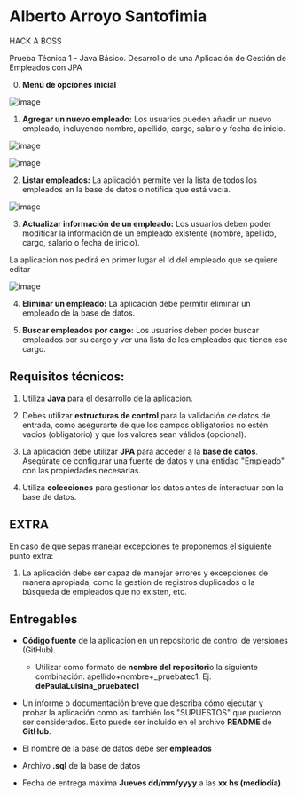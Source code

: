 # Alberto Arroyo Santofimia

HACK A BOSS

Prueba Técnica 1 - Java Básico. Desarrollo de una Aplicación de Gestión de Empleados con JPA


0. **Menú de opciones inicial**

![image](https://github.com/user-attachments/assets/c5d438b0-a0cd-4e8b-9711-a58e9e784dfb)

1. **Agregar un nuevo empleado:** Los usuarios pueden añadir un nuevo empleado, incluyendo nombre, apellido, cargo, salario y fecha de inicio.

![image](https://github.com/user-attachments/assets/db8e1385-dbce-4a8f-b73e-ab7e079c48dc)

![image](https://github.com/user-attachments/assets/3d4a4f63-2964-4092-8f7d-5ecee12e0f0d)

 
2. **Listar empleados:** La aplicación permite ver la lista de todos los empleados en la base de datos o notifica que está vacía.

![image](https://github.com/user-attachments/assets/424dbdc2-2def-4ecd-8fb0-df71ada90161)
    
3. **Actualizar información de un empleado:** Los usuarios deben poder modificar la información de un empleado existente (nombre, apellido, cargo, salario o fecha de inicio).

La aplicación nos pedirá en primer lugar el Id del empleado que se quiere editar

![image](https://github.com/user-attachments/assets/ad4d2655-0c27-4d44-9c31-84d7f1a3fc36)

    
4. **Eliminar un empleado:** La aplicación debe permitir eliminar un empleado de la base de datos.
    
5. **Buscar empleados por cargo:** Los usuarios deben poder buscar empleados por su cargo y ver una lista de los empleados que tienen ese cargo.
    

## **Requisitos técnicos:**

1. Utiliza **Java** para el desarrollo de la aplicación.
    
2. Debes utilizar **estructuras de control** para la validación de datos de entrada, como asegurarte de que los campos obligatorios no estén vacíos (obligatorio) y que los valores sean válidos (opcional).
    
3. La aplicación debe utilizar **JPA** para acceder a la **base de datos**. Asegúrate de configurar una fuente de datos y una entidad "Empleado" con las propiedades necesarias.
    
4. Utiliza **colecciones** para gestionar los datos antes de interactuar con la base de datos.
    

## **EXTRA**

En caso de que sepas manejar excepciones te proponemos el siguiente punto extra:

1. La aplicación debe ser capaz de manejar errores y excepciones de manera apropiada, como la gestión de registros duplicados o la búsqueda de empleados que no existen, etc.
    

## **Entregables**

- **Código fuente** de la aplicación en un repositorio de control de versiones (GitHub).
    
    - Utilizar como formato de **nombre del repositori**o la siguiente combinación: apellido+nombre+_pruebatec1. Ej: **dePaulaLuisina_pruebatec1**
        
- Un informe o documentación breve que describa cómo ejecutar y probar la aplicación como así también los "SUPUESTOS" que pudieron ser considerados. Esto puede ser incluido en el archivo **README** de **GitHub**.
    
- El nombre de la base de datos debe ser **empleados**
    
- Archivo **.sql** de la base de datos
    
- Fecha de entrega máxima **Jueves dd/mm/yyyy** a las **xx hs (mediodía)**
